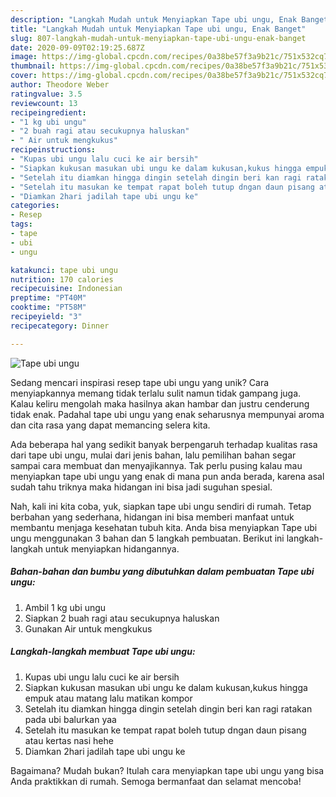 ```yaml
---
description: "Langkah Mudah untuk Menyiapkan Tape ubi ungu, Enak Banget"
title: "Langkah Mudah untuk Menyiapkan Tape ubi ungu, Enak Banget"
slug: 807-langkah-mudah-untuk-menyiapkan-tape-ubi-ungu-enak-banget
date: 2020-09-09T02:19:25.687Z
image: https://img-global.cpcdn.com/recipes/0a38be57f3a9b21c/751x532cq70/tape-ubi-ungu-foto-resep-utama.jpg
thumbnail: https://img-global.cpcdn.com/recipes/0a38be57f3a9b21c/751x532cq70/tape-ubi-ungu-foto-resep-utama.jpg
cover: https://img-global.cpcdn.com/recipes/0a38be57f3a9b21c/751x532cq70/tape-ubi-ungu-foto-resep-utama.jpg
author: Theodore Weber
ratingvalue: 3.5
reviewcount: 13
recipeingredient:
- "1 kg ubi ungu"
- "2 buah ragi atau secukupnya haluskan"
- " Air untuk mengkukus"
recipeinstructions:
- "Kupas ubi ungu lalu cuci ke air bersih"
- "Siapkan kukusan masukan ubi ungu ke dalam kukusan,kukus hingga empuk atau matang lalu matikan kompor"
- "Setelah itu diamkan hingga dingin setelah dingin beri kan ragi ratakan pada ubi balurkan yaa"
- "Setelah itu masukan ke tempat rapat boleh tutup dngan daun pisang atau kertas nasi hehe"
- "Diamkan 2hari jadilah tape ubi ungu ke"
categories:
- Resep
tags:
- tape
- ubi
- ungu

katakunci: tape ubi ungu 
nutrition: 170 calories
recipecuisine: Indonesian
preptime: "PT40M"
cooktime: "PT58M"
recipeyield: "3"
recipecategory: Dinner

---
```



![Tape ubi ungu](https://img-global.cpcdn.com/recipes/0a38be57f3a9b21c/751x532cq70/tape-ubi-ungu-foto-resep-utama.jpg)

Sedang mencari inspirasi resep tape ubi ungu yang unik? Cara menyiapkannya memang tidak terlalu sulit namun tidak gampang juga. Kalau keliru mengolah maka hasilnya akan hambar dan justru cenderung tidak enak. Padahal tape ubi ungu yang enak seharusnya mempunyai aroma dan cita rasa yang dapat memancing selera kita.



Ada beberapa hal yang sedikit banyak berpengaruh terhadap kualitas rasa dari tape ubi ungu, mulai dari jenis bahan, lalu pemilihan bahan segar sampai cara membuat dan menyajikannya. Tak perlu pusing kalau mau menyiapkan tape ubi ungu yang enak di mana pun anda berada, karena asal sudah tahu triknya maka hidangan ini bisa jadi suguhan spesial.


Nah, kali ini kita coba, yuk, siapkan tape ubi ungu sendiri di rumah. Tetap berbahan yang sederhana, hidangan ini bisa memberi manfaat untuk membantu menjaga kesehatan tubuh kita. Anda bisa menyiapkan Tape ubi ungu menggunakan 3 bahan dan 5 langkah pembuatan. Berikut ini langkah-langkah untuk menyiapkan hidangannya.

<!--inarticleads1-->

##### Bahan-bahan dan bumbu yang dibutuhkan dalam pembuatan Tape ubi ungu:

1. Ambil 1 kg ubi ungu
1. Siapkan 2 buah ragi atau secukupnya haluskan
1. Gunakan  Air untuk mengkukus




<!--inarticleads2-->

##### Langkah-langkah membuat Tape ubi ungu:

1. Kupas ubi ungu lalu cuci ke air bersih
1. Siapkan kukusan masukan ubi ungu ke dalam kukusan,kukus hingga empuk atau matang lalu matikan kompor
1. Setelah itu diamkan hingga dingin setelah dingin beri kan ragi ratakan pada ubi balurkan yaa
1. Setelah itu masukan ke tempat rapat boleh tutup dngan daun pisang atau kertas nasi hehe
1. Diamkan 2hari jadilah tape ubi ungu ke




Bagaimana? Mudah bukan? Itulah cara menyiapkan tape ubi ungu yang bisa Anda praktikkan di rumah. Semoga bermanfaat dan selamat mencoba!
